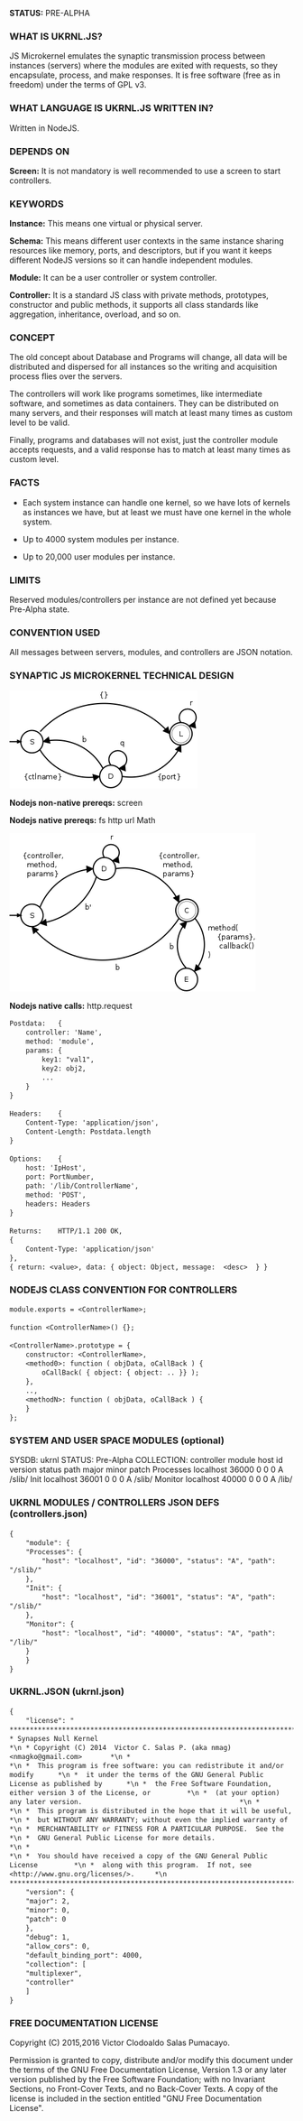 **STATUS:** PRE-ALPHA

### WHAT IS UKRNL.JS?

JS Microkernel emulates the synaptic transmission process between
instances (servers) where the modules are exited with requests, so they
encapsulate, process, and make responses. It is free software (free as
in freedom) under the terms of GPL v3.

### WHAT LANGUAGE IS UKRNL.JS WRITTEN IN?

Written in NodeJS.

### DEPENDS ON

**Screen:** It is not mandatory is well recommended to use a screen to start
	controllers.

### KEYWORDS

**Instance:** This means one virtual or physical server.

**Schema:** This means different user contexts in the same instance sharing
	resources like memory, ports, and descriptors, but if you want
	it keeps different NodeJS versions so it can handle independent
	modules.

**Module:** It can be a user controller or system controller.

**Controller:** It is a standard JS class with private methods, prototypes,
	    constructor and public methods, it supports all class
	    standards like aggregation, inheritance, overload, and so
	    on.

### CONCEPT

The old concept about Database and Programs will change, all data will
be distributed and dispersed for all instances so the writing and
acquisition process flies over the servers.

The controllers will work like programs sometimes, like intermediate
software, and sometimes as data containers. They can be distributed on
many servers, and their responses will match at least many times as
custom level to be valid.

Finally, programs and databases will not exist, just the controller
module accepts requests, and a valid response has to match at least many
times as custom level.

### FACTS

- Each system instance can handle one kernel, so we have lots of kernels
  as instances we have, but at least we must have one kernel in the
  whole system.
  
- Up to 4000 system modules per instance.

- Up to 20,000 user modules per instance.

### LIMITS

Reserved modules/controllers per instance are not defined yet because
Pre-Alpha state.

### CONVENTION USED

All messages between servers, modules, and controllers are JSON
notation.

### SYNAPTIC JS MICROKERNEL TECHNICAL DESIGN

![Screenshot](ukrnl-states.png)

**Nodejs non-native prereqs:**	screen

**Nodejs native prereqs:**	fs http url Math

![Screenshot](ukrnl-controller-states.png)

**Nodejs native calls:**	http.request

```
Postdata:	{
    controller: 'Name',
    method: 'module',
    params: {
        key1: "val1",
        key2: obj2,
        ...
    }
}

Headers:	{
    Content-Type: 'application/json',
    Content-Length: Postdata.length
}

Options:	{
    host: 'IpHost',
    port: PortNumber,
    path: '/lib/ControllerName',
    method: 'POST',
    headers: Headers
}

Returns:	HTTP/1.1 200 OK,
{
    Content-Type: 'application/json'
},
{ return: <value>, data: { object: Object, message:  <desc>  } }
```

### NODEJS CLASS CONVENTION FOR CONTROLLERS

```
module.exports = <ControllerName>;

function <ControllerName>() {};

<ControllerName>.prototype = {
    constructor: <ControllerName>,
    <method0>: function ( objData, oCallBack ) {
        oCallBack( { object: { object: .. }} );
    },
    ..,
    <methodN>: function ( objData, oCallBack ) {
    }
};
```

### SYSTEM AND USER SPACE MODULES (optional)

SYSDB: ukrnl
STATUS: Pre-Alpha
COLLECTION: controller
module		host		id	version			status	path
					major	minor	patch
Processes	localhost	36000	0	0	0	A	/slib/
Init		localhost	36001	0	0	0	A	/slib/
Monitor		localhost	40000	0	0	0	A	/lib/

### UKRNL MODULES / CONTROLLERS JSON DEFS (controllers.json)

```
{
    "module": {
	"Processes": {
	    "host": "localhost", "id": "36000", "status": "A", "path": "/slib/"
	},
	"Init": {
	    "host": "localhost", "id": "36001", "status": "A", "path": "/slib/"
	},
	"Monitor": {
	    "host": "localhost", "id": "40000", "status": "A", "path": "/lib/"
	}
    }
}
```

### UKRNL.JSON (ukrnl.json)

```
{
    "license": " ******************************************************************************\n * Synapses Null Kernel                                                       *\n * Copyright (C) 2014  Victor C. Salas P. (aka nmag) <nmagko@gmail.com>       *\n *                                                                            *\n *  This program is free software: you can redistribute it and/or modify      *\n *  it under the terms of the GNU General Public License as published by      *\n *  the Free Software Foundation, either version 3 of the License, or         *\n *  (at your option) any later version.                                       *\n *                                                                            *\n *  This program is distributed in the hope that it will be useful,           *\n *  but WITHOUT ANY WARRANTY; without even the implied warranty of            *\n *  MERCHANTABILITY or FITNESS FOR A PARTICULAR PURPOSE.  See the             *\n *  GNU General Public License for more details.                              *\n *                                                                            *\n *  You should have received a copy of the GNU General Public License         *\n *  along with this program.  If not, see <http://www.gnu.org/licenses/>.     *\n ******************************************************************************\n",
    "version": {
	"major": 2,
	"minor": 0,
	"patch": 0
    },
    "debug": 1,
    "allow_cors": 0,
    "default_binding_port": 4000,
    "collection": [
	"multiplexer",
	"controller"
    ]
}
```

### FREE DOCUMENTATION LICENSE

Copyright (C)  2015,2016  Victor Clodoaldo Salas Pumacayo.

  Permission is granted to copy, distribute and/or modify this document
  under the terms of the GNU Free Documentation License, Version 1.3
  or any later version published by the Free Software Foundation;
  with no Invariant Sections, no Front-Cover Texts, and no Back-Cover Texts.
  A copy of the license is included in the section entitled "GNU
  Free Documentation License".
